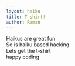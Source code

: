 ```yaml
---
layout: haiku
title: T-shirt!
author: Raman
---
```


Haikus are great fun <br> 
So is haiku based hacking <br> 
Lets get the t-shirt <br>
happy coding
